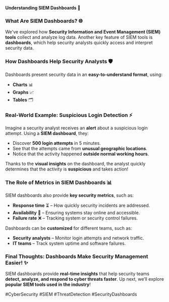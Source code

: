 **Understanding SIEM Dashboards 🔧**

### **What Are SIEM Dashboards? 🌐**
We've explored how **Security Information and Event Management (SIEM) tools** collect and analyze log data. Another key feature of SIEM tools is **dashboards**, which help security analysts quickly access and interpret security data.

### **How Dashboards Help Security Analysts 🛡️**
Dashboards present security data in an **easy-to-understand format**, using:
- **Charts** 📊
- **Graphs** 📈
- **Tables** 🗂️

### **Real-World Example: Suspicious Login Detection ⚡**
Imagine a security analyst receives an **alert** about a suspicious login attempt. Using a **SIEM dashboard**, they:
- Discover **500 login attempts** in 5 minutes.
- See that the attempts came from **unusual geographic locations**.
- Notice that the activity happened **outside normal working hours**.

Thanks to the **visual insights** on the dashboard, the analyst quickly determines that the activity is **suspicious** and takes action!

### **The Role of Metrics in SIEM Dashboards 📊**
SIEM dashboards also provide **key security metrics**, such as:
- **Response time** ⏳ – How quickly security incidents are addressed.
- **Availability** 🏢 – Ensuring systems stay online and accessible.
- **Failure rate** ❌ – Tracking system or security control failures.

Dashboards can be **customized** for different teams, such as:
- **Security analysts** – Monitor login attempts and network traffic.
- **IT teams** – Track system uptime and software failures.

### **Final Thoughts: Dashboards Make Security Management Easier! ✨**
SIEM dashboards provide **real-time insights** that help security teams **detect, analyze, and respond to cyber threats faster**. Up next, we’ll explore **popular SIEM tools used in the industry**!

#CyberSecurity #SIEM #ThreatDetection #SecurityDashboards

